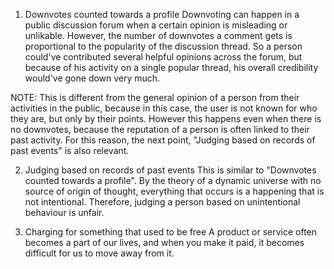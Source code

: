 1. Downvotes counted towards a profile
Downvoting can happen in a public discussion forum when a certain opinion is misleading or unlikable. However, the number of downvotes a comment gets is proportional to the popularity of the discussion thread. So a person could've contributed several helpful opinions across the forum, but because of his activity on a single popular thread, his overall credibility would've gone down very much.

NOTE: This is different from the general opinion of a person from their activities in the public, because in this case, the user is not known for who they are, but only by their points. However this happens even when there is no downvotes, because the reputation of a person is often linked to their past activity. For this reason, the next point, "Judging based on records of past events" is also relevant.

2. Judging based on records of past events
This is similar to "Downvotes counted towards a profile". By the theory of a dynamic universe with no source of origin of thought, everything that occurs is a happening that is not intentional. Therefore, judging a person based on unintentional behaviour is unfair.

3. Charging for something that used to be free
A product or service often becomes a part of our lives, and when you make it paid, it becomes difficult for us to move away from it.
